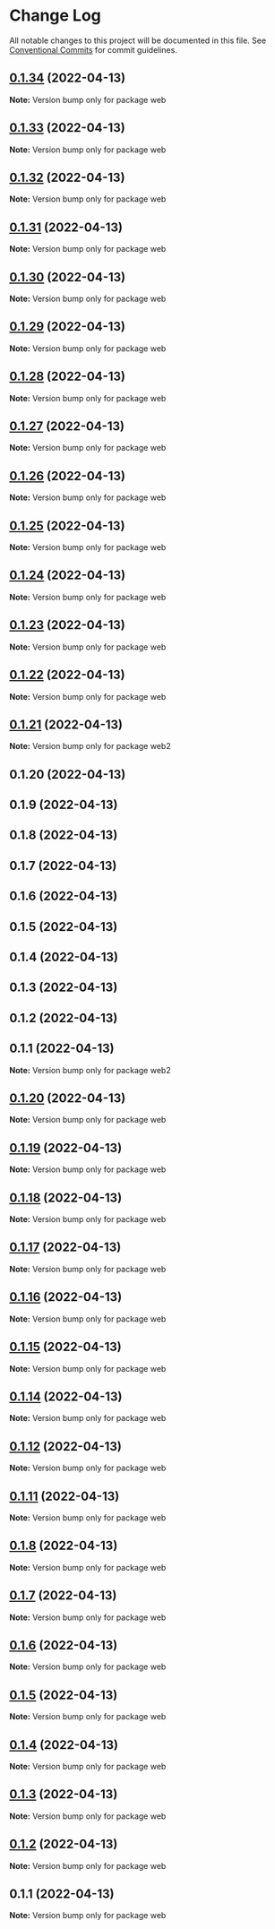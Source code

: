 # Change Log

All notable changes to this project will be documented in this file.
See [Conventional Commits](https://conventionalcommits.org) for commit guidelines.

## [0.1.34](https://github.com/Infinisoft-inc/web.infinisoft.v2/compare/web@0.1.33...web@0.1.34) (2022-04-13)

**Note:** Version bump only for package web





## [0.1.33](https://github.com/Infinisoft-inc/web.infinisoft.v2/compare/web@0.1.32...web@0.1.33) (2022-04-13)

**Note:** Version bump only for package web





## [0.1.32](https://github.com/Infinisoft-inc/web.infinisoft.v2/compare/web@0.1.31...web@0.1.32) (2022-04-13)

**Note:** Version bump only for package web





## [0.1.31](https://github.com/Infinisoft-inc/web.infinisoft.v2/compare/web@0.1.30...web@0.1.31) (2022-04-13)

**Note:** Version bump only for package web





## [0.1.30](https://github.com/Infinisoft-inc/web.infinisoft.v2/compare/web@0.1.29...web@0.1.30) (2022-04-13)

**Note:** Version bump only for package web





## [0.1.29](https://github.com/Infinisoft-inc/web.infinisoft.v2/compare/web@0.1.28...web@0.1.29) (2022-04-13)

**Note:** Version bump only for package web





## [0.1.28](https://github.com/Infinisoft-inc/web.infinisoft.v2/compare/web@0.1.27...web@0.1.28) (2022-04-13)

**Note:** Version bump only for package web





## [0.1.27](https://github.com/Infinisoft-inc/web.infinisoft.v2/compare/web@0.1.26...web@0.1.27) (2022-04-13)

**Note:** Version bump only for package web





## [0.1.26](https://github.com/Infinisoft-inc/web.infinisoft.v2/compare/web@0.1.25...web@0.1.26) (2022-04-13)

**Note:** Version bump only for package web





## [0.1.25](https://github.com/Infinisoft-inc/web.infinisoft.v2/compare/web@0.1.24...web@0.1.25) (2022-04-13)

**Note:** Version bump only for package web





## [0.1.24](https://github.com/mouimet-infinisoft/web.infinisoft.v2/compare/web@0.1.23...web@0.1.24) (2022-04-13)

**Note:** Version bump only for package web





## [0.1.23](https://github.com/Infinisoft-inc/web.infinisoft.v2/compare/web@0.1.22...web@0.1.23) (2022-04-13)

**Note:** Version bump only for package web





## [0.1.22](https://github.com/Infinisoft-inc/web.infinisoft.v2/compare/web@0.1.20...web@0.1.22) (2022-04-13)

**Note:** Version bump only for package web





## [0.1.21](https://github.com/Infinisoft-inc/web.infinisoft.v2/compare/web2@0.1.20...web2@0.1.21) (2022-04-13)

**Note:** Version bump only for package web2





## 0.1.20 (2022-04-13)



## 0.1.9 (2022-04-13)



## 0.1.8 (2022-04-13)



## 0.1.7 (2022-04-13)



## 0.1.6 (2022-04-13)



## 0.1.5 (2022-04-13)



## 0.1.4 (2022-04-13)



## 0.1.3 (2022-04-13)



## 0.1.2 (2022-04-13)



## 0.1.1 (2022-04-13)

**Note:** Version bump only for package web2





## [0.1.20](https://github.com/Infinisoft-inc/web.infinisoft.v2/compare/web@0.1.19...web@0.1.20) (2022-04-13)

**Note:** Version bump only for package web





## [0.1.19](https://github.com/Infinisoft-inc/web.infinisoft.v2/compare/web@0.1.18...web@0.1.19) (2022-04-13)

**Note:** Version bump only for package web





## [0.1.18](https://github.com/Infinisoft-inc/web.infinisoft.v2/compare/web@0.1.17...web@0.1.18) (2022-04-13)

**Note:** Version bump only for package web





## [0.1.17](https://github.com/Infinisoft-inc/web.infinisoft.v2/compare/web@0.1.16...web@0.1.17) (2022-04-13)

**Note:** Version bump only for package web





## [0.1.16](https://github.com/Infinisoft-inc/web.infinisoft.v2/compare/web@0.1.15...web@0.1.16) (2022-04-13)

**Note:** Version bump only for package web





## [0.1.15](https://github.com/Infinisoft-inc/web.infinisoft.v2/compare/web@0.1.14...web@0.1.15) (2022-04-13)

**Note:** Version bump only for package web





## [0.1.14](https://github.com/Infinisoft-inc/web.infinisoft.v2/compare/web@0.1.12...web@0.1.14) (2022-04-13)

**Note:** Version bump only for package web





## [0.1.12](https://github.com/Infinisoft-inc/web.infinisoft.v2/compare/web@0.1.11...web@0.1.12) (2022-04-13)

**Note:** Version bump only for package web





## [0.1.11](https://github.com/mouimet-infinisoft/web.infinisoft.v2/compare/web@0.1.10...web@0.1.11) (2022-04-13)

**Note:** Version bump only for package web





## [0.1.8](https://github.com/Infinisoft-inc/web.infinisoft.v2/compare/v0.1.7...v0.1.8) (2022-04-13)

**Note:** Version bump only for package web





## [0.1.7](https://github.com/Infinisoft-inc/web.infinisoft.v2/compare/v0.1.6...v0.1.7) (2022-04-13)

**Note:** Version bump only for package web





## [0.1.6](https://github.com/Infinisoft-inc/web.infinisoft.v2/compare/v0.1.5...v0.1.6) (2022-04-13)

**Note:** Version bump only for package web





## [0.1.5](https://github.com/Infinisoft-inc/web.infinisoft.v2/compare/v0.1.4...v0.1.5) (2022-04-13)

**Note:** Version bump only for package web





## [0.1.4](https://github.com/Infinisoft-inc/web.infinisoft.v2/compare/v0.1.3...v0.1.4) (2022-04-13)

**Note:** Version bump only for package web





## [0.1.3](https://github.com/Infinisoft-inc/web.infinisoft.v2/compare/v0.1.2...v0.1.3) (2022-04-13)

**Note:** Version bump only for package web





## [0.1.2](https://github.com/mouimet-infinisoft/web.infinisoft.v2/compare/v0.1.1...v0.1.2) (2022-04-13)

**Note:** Version bump only for package web





## 0.1.1 (2022-04-13)

**Note:** Version bump only for package web
